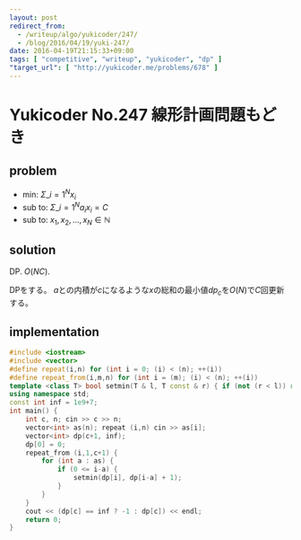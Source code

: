 ```yaml
---
layout: post
redirect_from:
  - /writeup/algo/yukicoder/247/
  - /blog/2016/04/19/yuki-247/
date: 2016-04-19T21:15:33+09:00
tags: [ "competitive", "writeup", "yukicoder", "dp" ]
"target_url": [ "http://yukicoder.me/problems/678" ]
---
```


# Yukicoder No.247 線形計画問題もどき

## problem

-   min: $\Sigma\_{i=1}^{N} x_i$
-   sub to: $\Sigma\_{i=1}^{N} a_ix_i = C$
-   sub to: $x_1, x_2, \dots, x_N \in \mathbb{N}$

## solution

DP. $O(NC)$.

DPをする。
$a$との内積が$c$になるような$x$の総和の最小値$dp_c$を$O(N)$で$C$回更新する。

## implementation

``` c++
#include <iostream>
#include <vector>
#define repeat(i,n) for (int i = 0; (i) < (n); ++(i))
#define repeat_from(i,m,n) for (int i = (m); (i) < (n); ++(i))
template <class T> bool setmin(T & l, T const & r) { if (not (r < l)) return false; l = r; return true; }
using namespace std;
const int inf = 1e9+7;
int main() {
    int c, n; cin >> c >> n;
    vector<int> as(n); repeat (i,n) cin >> as[i];
    vector<int> dp(c+1, inf);
    dp[0] = 0;
    repeat_from (i,1,c+1) {
        for (int a : as) {
            if (0 <= i-a) {
                setmin(dp[i], dp[i-a] + 1);
            }
        }
    }
    cout << (dp[c] == inf ? -1 : dp[c]) << endl;
    return 0;
}
```
